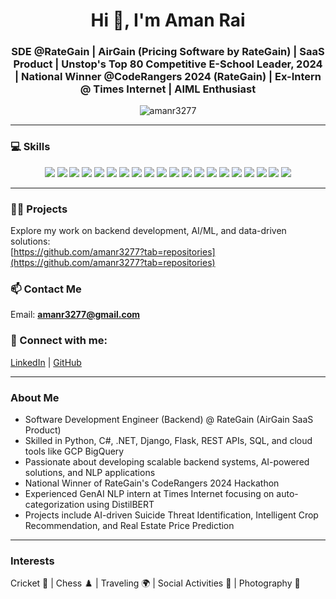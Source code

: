 <h1 align="center">Hi 👋, I'm Aman Rai</h1>

<h3 align="center">
  SDE @RateGain | AirGain (Pricing Software by RateGain) | SaaS Product | Unstop's Top 80 Competitive E-School Leader, 2024 | National Winner @CodeRangers 2024 (RateGain) | Ex-Intern @ Times Internet | AIML Enthusiast
</h3>

<p align="center">
  <img src="https://komarev.com/ghpvc/?username=amanr3277&label=Profile%20views&color=0e75b6&style=flat" alt="amanr3277" />
</p>

---

### 💻 Skills  
<p align="center">
  <img src="https://img.shields.io/badge/Python-3776AB?style=for-the-badge&logo=python&logoColor=white" />
  <img src="https://img.shields.io/badge/C%23-239120?style=for-the-badge&logo=c-sharp&logoColor=white" />
  <img src="https://img.shields.io/badge/.NET-512BD4?style=for-the-badge&logo=dotnet&logoColor=white" />
  <img src="https://img.shields.io/badge/Django-092E20?style=for-the-badge&logo=django&logoColor=white" />
  <img src="https://img.shields.io/badge/Flask-000000?style=for-the-badge&logo=flask&logoColor=white" />
  <img src="https://img.shields.io/badge/REST%20API-FF6C37?style=for-the-badge&logo=api&logoColor=white" />
  <img src="https://img.shields.io/badge/SQL-003B57?style=for-the-badge&logo=postgresql&logoColor=white" />
  <img src="https://img.shields.io/badge/MySQL-4479A1?style=for-the-badge&logo=mysql&logoColor=white" />
  <img src="https://img.shields.io/badge/GCP-BigQuery-4285F4?style=for-the-badge&logo=google-cloud&logoColor=white" />
  <img src="https://img.shields.io/badge/Selenium-43B02A?style=for-the-badge&logo=selenium&logoColor=white" />
  <img src="https://img.shields.io/badge/Pandas-150458?style=for-the-badge&logo=pandas&logoColor=white" />
  <img src="https://img.shields.io/badge/Numpy-013243?style=for-the-badge&logo=numpy&logoColor=white" />
  <img src="https://img.shields.io/badge/Scikit--learn-F7931E?style=for-the-badge&logo=scikit-learn&logoColor=white" />
  <img src="https://img.shields.io/badge/TensorFlow-FF6F00?style=for-the-badge&logo=tensorflow&logoColor=white" />
  <img src="https://img.shields.io/badge/Deep%20Learning-00599C?style=for-the-badge&logo=tensorflow&logoColor=white" />
  <img src="https://img.shields.io/badge/NLP-BB4B96?style=for-the-badge&logo=spacy&logoColor=white" />
  <img src="https://img.shields.io/badge/Machine%20Learning-10224D?style=for-the-badge&logo=scikitlearn&logoColor=white" />
  <img src="https://img.shields.io/badge/HuggingFace-FCC625?style=for-the-badge&logo=hugging-face&logoColor=black" />
  <img src="https://img.shields.io/badge/Transformers-000000?style=for-the-badge&logo=OpenAI&logoColor=white" />
  <img src="https://img.shields.io/badge/Git-F05032?style=for-the-badge&logo=git&logoColor=white" />
</p>

---

### 👨‍💻 Projects  
Explore my work on backend development, AI/ML, and data-driven solutions:  
[https://github.com/amanr3277?tab=repositories](https://github.com/amanr3277?tab=repositories)

### 📫 Contact Me  
Email: **amanr3277@gmail.com**

### 🔗 Connect with me:  
[LinkedIn](https://www.linkedin.com/in/aman-rai-271496203/) | [GitHub](https://github.com/amanr3277)

---

### About Me  
- Software Development Engineer (Backend) @ RateGain (AirGain SaaS Product)  
- Skilled in Python, C#, .NET, Django, Flask, REST APIs, SQL, and cloud tools like GCP BigQuery  
- Passionate about developing scalable backend systems, AI-powered solutions, and NLP applications  
- National Winner of RateGain's CodeRangers 2024 Hackathon  
- Experienced GenAI NLP intern at Times Internet focusing on auto-categorization using DistilBERT  
- Projects include AI-driven Suicide Threat Identification, Intelligent Crop Recommendation, and Real Estate Price Prediction

---

### Interests  
Cricket 🏏 | Chess ♟️ | Traveling 🌍 | Social Activities 🤝 | Photography 📸
